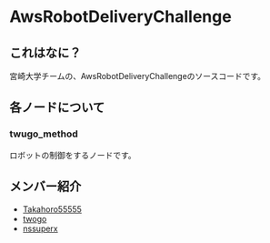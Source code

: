 # AwsRobotDeliveryChallenge

## これはなに？
宮崎大学チームの、AwsRobotDeliveryChallengeのソースコードです。  

## 各ノードについて

### twugo_method
ロボットの制御をするノードです。

## メンバー紹介
* [Takahoro55555](https://github.com/Takahiro55555)
* [twogo](https://github.com/twugo)
* [nssuperx](https://github.com/nssuperx)
